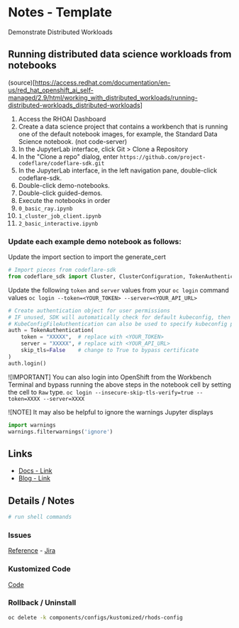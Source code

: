 # Notes - Template

Demonstrate Distributed Workloads

## Running distributed data science workloads from notebooks
(source)[https://access.redhat.com/documentation/en-us/red_hat_openshift_ai_self-managed/2.9/html/working_with_distributed_workloads/running-distributed-workloads_distributed-workloads]

1. Access the RHOAI Dashboard
1. Create a data science project that contains a workbench that is running one of the default notebook images, for example, the Standard Data Science notebook. (not code-server)
1. In the JupyterLab interface, click Git > Clone a Repository
1. In the "Clone a repo" dialog, enter `https://github.com/project-codeflare/codeflare-sdk.git`
1. In the JupyterLab interface, in the left navigation pane, double-click codeflare-sdk.
1. Double-click demo-notebooks.
1. Double-click guided-demos.
1. Execute the notebooks in order
1. `0_basic_ray.ipynb`
1. `1_cluster_job_client.ipynb`
1. `2_basic_interactive.ipynb`

### Update each example demo notebook as follows: 

Update the import section to import the generate_cert
```python
# Import pieces from codeflare-sdk
from codeflare_sdk import Cluster, ClusterConfiguration, TokenAuthentication, generate_cert
```

Update the following `token` and `server` values from your `oc login` command values
`oc login --token=<YOUR_TOKEN> --server=<YOUR_API_URL>`

```python
# Create authentication object for user permissions
# IF unused, SDK will automatically check for default kubeconfig, then in-cluster config
# KubeConfigFileAuthentication can also be used to specify kubeconfig path manually
auth = TokenAuthentication(
    token = "XXXXX",  # replace with <YOUR_TOKEN>
    server = "XXXXX", # replace with <YOUR_API_URL>
    skip_tls=False    # change to True to bypass certificate
)
auth.login()
```

![IMPORTANT]
You can also login into OpenShift from the Workbench Terminal and bypass running the above steps in the notebook cell by setting the cell to `Raw` type.
`oc login --insecure-skip-tls-verify=true --token=XXXX --server=XXXX`

![NOTE]
It may also be helpful to ignore the warnings Jupyter displays
```python
import warnings
warnings.filterwarnings('ignore')
```

## Links

- [Docs - Link]()
- [Blog - Link]()

## Details / Notes

```sh
# run shell commands

```

### Issues

[Reference](ISSUES.md) - [Jira](linktojira)

### Kustomized Code

[Code](../../components/configs/kustomized/rhods-config/)

### Rollback / Uninstall

```sh
oc delete -k components/configs/kustomized/rhods-config
```
